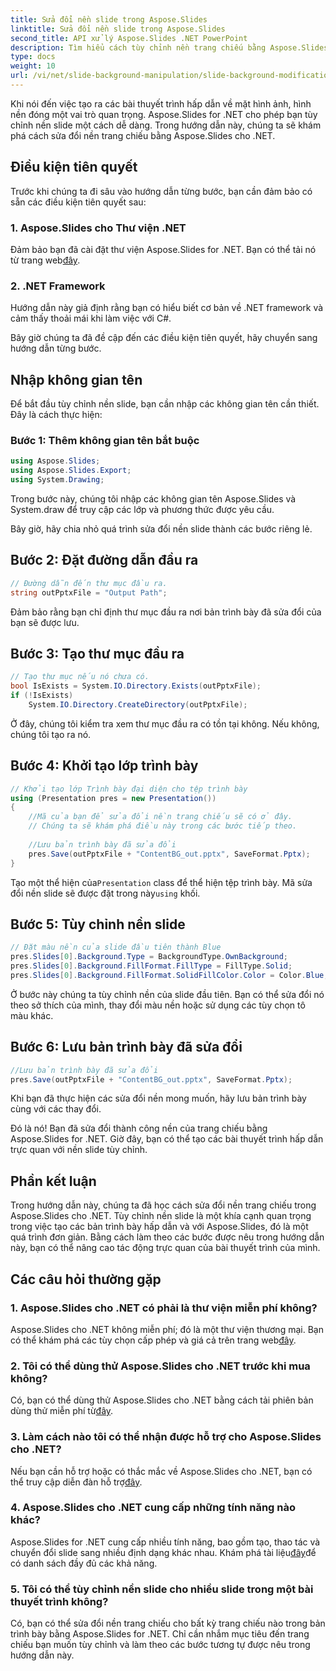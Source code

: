 ```yaml
---
title: Sửa đổi nền slide trong Aspose.Slides
linktitle: Sửa đổi nền slide trong Aspose.Slides
second_title: API xử lý Aspose.Slides .NET PowerPoint
description: Tìm hiểu cách tùy chỉnh nền trang chiếu bằng Aspose.Slides cho .NET. Nâng cao bài thuyết trình của bạn với nền hấp dẫn trực quan. Bắt đầu từ hôm nay!
type: docs
weight: 10
url: /vi/net/slide-background-manipulation/slide-background-modification/
---
```


Khi nói đến việc tạo ra các bài thuyết trình hấp dẫn về mặt hình ảnh, hình nền đóng một vai trò quan trọng. Aspose.Slides for .NET cho phép bạn tùy chỉnh nền slide một cách dễ dàng. Trong hướng dẫn này, chúng ta sẽ khám phá cách sửa đổi nền trang chiếu bằng Aspose.Slides cho .NET. 

## Điều kiện tiên quyết

Trước khi chúng ta đi sâu vào hướng dẫn từng bước, bạn cần đảm bảo có sẵn các điều kiện tiên quyết sau:

### 1. Aspose.Slides cho Thư viện .NET

 Đảm bảo bạn đã cài đặt thư viện Aspose.Slides for .NET. Bạn có thể tải nó từ trang web[đây](https://releases.aspose.com/slides/net/).

### 2. .NET Framework

Hướng dẫn này giả định rằng bạn có hiểu biết cơ bản về .NET framework và cảm thấy thoải mái khi làm việc với C#.

Bây giờ chúng ta đã đề cập đến các điều kiện tiên quyết, hãy chuyển sang hướng dẫn từng bước.

## Nhập không gian tên

Để bắt đầu tùy chỉnh nền slide, bạn cần nhập các không gian tên cần thiết. Đây là cách thực hiện:

### Bước 1: Thêm không gian tên bắt buộc

```csharp
using Aspose.Slides;
using Aspose.Slides.Export;
using System.Drawing;
```

Trong bước này, chúng tôi nhập các không gian tên Aspose.Slides và System.draw để truy cập các lớp và phương thức được yêu cầu.

Bây giờ, hãy chia nhỏ quá trình sửa đổi nền slide thành các bước riêng lẻ.

## Bước 2: Đặt đường dẫn đầu ra

```csharp
// Đường dẫn đến thư mục đầu ra.
string outPptxFile = "Output Path";
```

Đảm bảo rằng bạn chỉ định thư mục đầu ra nơi bản trình bày đã sửa đổi của bạn sẽ được lưu.

## Bước 3: Tạo thư mục đầu ra

```csharp
// Tạo thư mục nếu nó chưa có.
bool IsExists = System.IO.Directory.Exists(outPptxFile);
if (!IsExists)
    System.IO.Directory.CreateDirectory(outPptxFile);
```

Ở đây, chúng tôi kiểm tra xem thư mục đầu ra có tồn tại không. Nếu không, chúng tôi tạo ra nó.

## Bước 4: Khởi tạo lớp trình bày

```csharp
// Khởi tạo lớp Trình bày đại diện cho tệp trình bày
using (Presentation pres = new Presentation())
{
    //Mã của bạn để sửa đổi nền trang chiếu sẽ có ở đây.
    // Chúng ta sẽ khám phá điều này trong các bước tiếp theo.
    
    //Lưu bản trình bày đã sửa đổi
    pres.Save(outPptxFile + "ContentBG_out.pptx", SaveFormat.Pptx);
}
```

 Tạo một thể hiện của`Presentation` class để thể hiện tệp trình bày. Mã sửa đổi nền slide sẽ được đặt trong này`using` khối.

## Bước 5: Tùy chỉnh nền slide

```csharp
// Đặt màu nền của slide đầu tiên thành Blue
pres.Slides[0].Background.Type = BackgroundType.OwnBackground;
pres.Slides[0].Background.FillFormat.FillType = FillType.Solid;
pres.Slides[0].Background.FillFormat.SolidFillColor.Color = Color.Blue;
```

Ở bước này chúng ta tùy chỉnh nền của slide đầu tiên. Bạn có thể sửa đổi nó theo sở thích của mình, thay đổi màu nền hoặc sử dụng các tùy chọn tô màu khác.

## Bước 6: Lưu bản trình bày đã sửa đổi

```csharp
//Lưu bản trình bày đã sửa đổi
pres.Save(outPptxFile + "ContentBG_out.pptx", SaveFormat.Pptx);
```

Khi bạn đã thực hiện các sửa đổi nền mong muốn, hãy lưu bản trình bày cùng với các thay đổi.

Đó là nó! Bạn đã sửa đổi thành công nền của trang chiếu bằng Aspose.Slides for .NET. Giờ đây, bạn có thể tạo các bài thuyết trình hấp dẫn trực quan với nền slide tùy chỉnh.

## Phần kết luận

Trong hướng dẫn này, chúng ta đã học cách sửa đổi nền trang chiếu trong Aspose.Slides cho .NET. Tùy chỉnh nền slide là một khía cạnh quan trọng trong việc tạo các bản trình bày hấp dẫn và với Aspose.Slides, đó là một quá trình đơn giản. Bằng cách làm theo các bước được nêu trong hướng dẫn này, bạn có thể nâng cao tác động trực quan của bài thuyết trình của mình.

## Các câu hỏi thường gặp

### 1. Aspose.Slides cho .NET có phải là thư viện miễn phí không?

 Aspose.Slides cho .NET không miễn phí; đó là một thư viện thương mại. Bạn có thể khám phá các tùy chọn cấp phép và giá cả trên trang web[đây](https://purchase.aspose.com/buy).

### 2. Tôi có thể dùng thử Aspose.Slides cho .NET trước khi mua không?

 Có, bạn có thể dùng thử Aspose.Slides cho .NET bằng cách tải phiên bản dùng thử miễn phí từ[đây](https://releases.aspose.com/).

### 3. Làm cách nào tôi có thể nhận được hỗ trợ cho Aspose.Slides cho .NET?

 Nếu bạn cần hỗ trợ hoặc có thắc mắc về Aspose.Slides cho .NET, bạn có thể truy cập diễn đàn hỗ trợ[đây](https://forum.aspose.com/).

### 4. Aspose.Slides cho .NET cung cấp những tính năng nào khác?

 Aspose.Slides for .NET cung cấp nhiều tính năng, bao gồm tạo, thao tác và chuyển đổi slide sang nhiều định dạng khác nhau. Khám phá tài liệu[đây](https://reference.aspose.com/slides/net/)để có danh sách đầy đủ các khả năng.

### 5. Tôi có thể tùy chỉnh nền slide cho nhiều slide trong một bài thuyết trình không?

Có, bạn có thể sửa đổi nền trang chiếu cho bất kỳ trang chiếu nào trong bản trình bày bằng Aspose.Slides for .NET. Chỉ cần nhắm mục tiêu đến trang chiếu bạn muốn tùy chỉnh và làm theo các bước tương tự được nêu trong hướng dẫn này.
